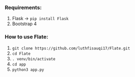 ### Requirements:
1. Flask -> `pip install Flask`
2. Bootstrap 4

### How to use Flate:
1. `git clone https://github.com/luthfisauqi17/Flate.git`
2. `cd Flate`
3. `. venv/bin/activate`
4. `cd app`
5. `python3 app.py`